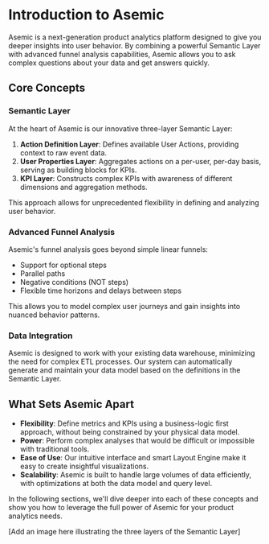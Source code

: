 # Introduction to Asemic

Asemic is a next-generation product analytics platform designed to give you deeper insights into user behavior. By combining a powerful Semantic Layer with advanced funnel analysis capabilities, Asemic allows you to ask complex questions about your data and get answers quickly.

## Core Concepts

### Semantic Layer

At the heart of Asemic is our innovative three-layer Semantic Layer:

1. **Action Definition Layer**: Defines available User Actions, providing context to raw event data.
2. **User Properties Layer**: Aggregates actions on a per-user, per-day basis, serving as building blocks for KPIs.
3. **KPI Layer**: Constructs complex KPIs with awareness of different dimensions and aggregation methods.

This approach allows for unprecedented flexibility in defining and analyzing user behavior.

### Advanced Funnel Analysis

Asemic's funnel analysis goes beyond simple linear funnels:

- Support for optional steps
- Parallel paths
- Negative conditions (NOT steps)
- Flexible time horizons and delays between steps

This allows you to model complex user journeys and gain insights into nuanced behavior patterns.

### Data Integration

Asemic is designed to work with your existing data warehouse, minimizing the need for complex ETL processes. Our system can automatically generate and maintain your data model based on the definitions in the Semantic Layer.

## What Sets Asemic Apart

- **Flexibility**: Define metrics and KPIs using a business-logic first approach, without being constrained by your physical data model.
- **Power**: Perform complex analyses that would be difficult or impossible with traditional tools.
- **Ease of Use**: Our intuitive interface and smart Layout Engine make it easy to create insightful visualizations.
- **Scalability**: Asemic is built to handle large volumes of data efficiently, with optimizations at both the data model and query level.

In the following sections, we'll dive deeper into each of these concepts and show you how to leverage the full power of Asemic for your product analytics needs.

[Add an image here illustrating the three layers of the Semantic Layer]
